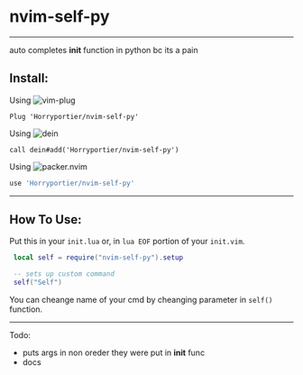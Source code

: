# nvim-self-py
---
auto completes __init__ function in python bc its a pain 

## Install: 

Using ![vim-plug](https://github.com/junegunn/vim-plug)

```vim 
Plug 'Horryportier/nvim-self-py'
```

Using ![dein](https://github.com/Shougo/dein.vim)

```vim 
call dein#add('Horryportier/nvim-self-py')
```

Using ![packer.nvim](https://github.com/wbthomason/packer.nvim)

```lua
use 'Horryportier/nvim-self-py'
```
---

## How To Use: 

Put this in your ``` init.lua ``` or, in ``` lua EOF ``` portion of your ``` init.vim ```.

```lua 
 local self = require("nvim-self-py").setup

 -- sets up custom command 
 self("Self")

```
You can cheange name of your cmd by cheanging parameter in ``` self() ``` function.

---
Todo: 

- puts args in non oreder they were put in __init__ func 
- docs 
